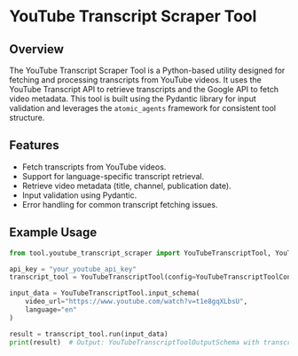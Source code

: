 # YouTube Transcript Scraper Tool

## Overview
The YouTube Transcript Scraper Tool is a Python-based utility designed for fetching and processing transcripts from YouTube videos. It uses the YouTube Transcript API to retrieve transcripts and the Google API to fetch video metadata. This tool is built using the Pydantic library for input validation and leverages the `atomic_agents` framework for consistent tool structure.

## Features
- Fetch transcripts from YouTube videos.
- Support for language-specific transcript retrieval.
- Retrieve video metadata (title, channel, publication date).
- Input validation using Pydantic.
- Error handling for common transcript fetching issues.

## Example Usage

```python
from tool.youtube_transcript_scraper import YouTubeTranscriptTool, YouTubeTranscriptToolConfig

api_key = "your_youtube_api_key"
transcript_tool = YouTubeTranscriptTool(config=YouTubeTranscriptToolConfig(api_key=api_key))

input_data = YouTubeTranscriptTool.input_schema(
    video_url="https://www.youtube.com/watch?v=t1e8gqXLbsU",
    language="en"
)

result = transcript_tool.run(input_data)
print(result)  # Output: YouTubeTranscriptToolOutputSchema with transcript, duration, and metadata
```
